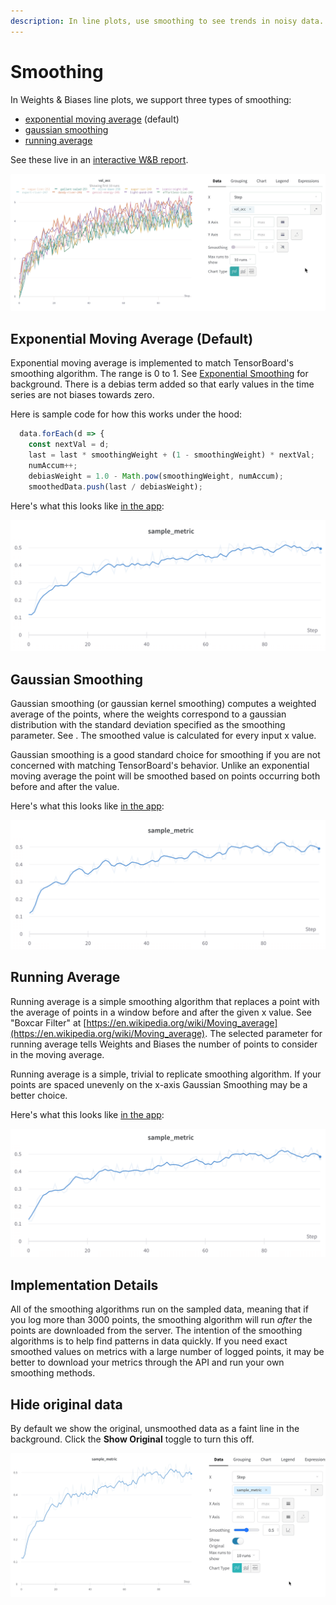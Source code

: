 ```yaml
---
description: In line plots, use smoothing to see trends in noisy data.
---
```


# Smoothing

In Weights & Biases line plots, we support three types of smoothing:

* [exponential moving average](smoothing.md#exponential-moving-average-default) (default)
* [gaussian smoothing](smoothing.md#gaussian-smoothing)
* [running average](smoothing.md#running-average)

See these live in an [interactive W\&B report](https://wandb.ai/carey/smoothing-example/reports/W-B-Smoothing-Features--Vmlldzo1MzY3OTc).

![](../../../../../.gitbook/assets/beamer-smoothing.gif)

## Exponential Moving Average (Default)

Exponential moving average is implemented to match TensorBoard's smoothing algorithm. The range is 0 to 1. See [Exponential Smoothing](https://www.wikiwand.com/en/Exponential_smoothing) for background. There is a debias term added so that early values in the time series are not biases towards zero.

Here is sample code for how this works under the hood:

```javascript
  data.forEach(d => {
    const nextVal = d;
    last = last * smoothingWeight + (1 - smoothingWeight) * nextVal;
    numAccum++;
    debiasWeight = 1.0 - Math.pow(smoothingWeight, numAccum);
    smoothedData.push(last / debiasWeight);
```

Here's what this looks like [in the app](https://wandb.ai/carey/smoothing-example/reports/W-B-Smoothing-Features--Vmlldzo1MzY3OTc):

![](../../../../../.gitbook/assets/screen-shot-2021-03-16-at-12.43.45-pm.png)

## Gaussian Smoothing

Gaussian smoothing (or gaussian kernel smoothing) computes a weighted average of the points, where the weights correspond to a gaussian distribution with the standard deviation specified as the smoothing parameter. See . The smoothed value is calculated for every input x value.

Gaussian smoothing is a good standard choice for smoothing if you are not concerned with matching TensorBoard's behavior. Unlike an exponential moving average the point will be smoothed based on points occurring both before and after the value.

Here's what this looks like [in the app](https://wandb.ai/carey/smoothing-example/reports/W-B-Smoothing-Features--Vmlldzo1MzY3OTc#3.-gaussian-smoothing):

![](<../../../../../.gitbook/assets/image (60).png>)

## Running Average

Running average is a simple smoothing algorithm that replaces a point with the average of points in a window before and after the given x value. See "Boxcar Filter" at [https://en.wikipedia.org/wiki/Moving_average](https://en.wikipedia.org/wiki/Moving_average). The selected parameter for running average tells Weights and Biases the number of points to consider in the moving average.

Running average is a simple, trivial to replicate smoothing algorithm. If your points are spaced unevenly on the x-axis Gaussian Smoothing may be a better choice.

Here's what this looks like [in the app](https://wandb.ai/carey/smoothing-example/reports/W-B-Smoothing-Features--Vmlldzo1MzY3OTc#4.-running-average):

![](<../../../../../.gitbook/assets/image (58).png>)

## Implementation Details

All of the smoothing algorithms run on the sampled data, meaning that if you log more than 3000 points, the smoothing algorithm will run _after_ the points are downloaded from the server. The intention of the smoothing algorithms is to help find patterns in data quickly. If you need exact smoothed values on metrics with a large number of logged points, it may be better to download your metrics through the API and run your own smoothing methods.

## Hide original data

By default we show the original, unsmoothed data as a faint line in the background. Click the **Show Original** toggle to turn this off.

![](../../../../../.gitbook/assets/demo-wandb-smoothing-turn-on-and-off-original-data.gif)
